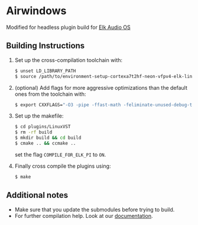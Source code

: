 # Airwindows

Modified for headless plugin build for [Elk Audio OS](https://elk.audio)

## Building Instructions

1. Set up the cross-compilation toolchain with:  

   ```bash
   $ unset LD_LIBRARY_PATH
   $ source /path/to/environment-setup-cortexa7t2hf-neon-vfpv4-elk-linux-gnueabi
   ```

2. (optional) Add flags for more aggressive optimizations than the default ones from the toolchain with:  

   ```bash
   $ export CXXFLAGS="-O3 -pipe -ffast-math -feliminate-unused-debug-types -funroll-loops -mvectorize-with-neon-quad"
   ```

3. Set up the makefile:
    ```bash
    $ cd plugins/LinuxVST
    $ rm -rf build
    $ mkdir build && cd build
    $ cmake .. && ccmake ..
    ```
    set the flag `COMPILE_FOR_ELK_PI` to `ON`.

4. Finally cross compile the plugins using:  

   ```bash
   $ make
   ```

## Additional notes

* Make sure that you update the submodules before trying to build.
* For further compilation help. Look at our [documentation](https://github.com/elk-audio/elk-docs/blob/master/documents/building_plugins_for_elk.md).
